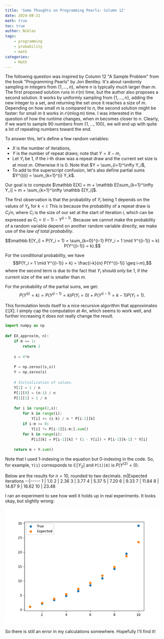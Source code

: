 ```yaml
---
title: 'Some Thoughts on Programming Pearls: Column 12'
date: 2024-08-21
math: true
toc: true
author: Niklas
tags:
    - programming
    - probability
    - math
categories:
    - Math
---
```


The following question was inspired by Column 12 "A Sample Problem" from the book "Programming Pearls" by Jon Bentley. It's about randomly sampling $m$ integers from $\{1,\dots,n\}$, where $n$ is typically much larger than $m$. The first proposed solution runs in $\mathcal O(n)$ time, but the author also proposes a second solution. It works by uniformly sampling from $\{1,\dots,n\}$, adding the new integer to a set, and returning the set once it reaches a size of $m$.
Depending on how small $m$ is compared to $n$, the second solution might be faster: for small $m$ it works in $\mathcal O(m \log m)$ time. I was interested in the question of how the runtime changes, when $m$ becomes closer to $n$. Clearly, if we want to sample $90$ numbers from $\{1,\dots,100\}$, we will end up with quite a lot of repeating numbers toward the end.

To answer this, let's define a few random variables:
* $X$ is the number of iterations,
* $Y$ is the number of repeat draws; note that $Y = X - m$,
* Let $Y_i$ be $1$, if the $i$-th draw was a repeat draw and the current set size is at most $m$. Otherwise it is $0$. Note that $Y = \sum_{i=1}^\infty Y_i$,
* To add to the superscript confusion, let's also define partial sums $Y^{(i)} = \sum_{k=1}^{i} Y_k$.

Our goal is to compute $\mathbb E[X] = m + \mathbb E[\sum_{k=1}^\infty Y_i] = m + \sum_{k=1}^\infty \mathbb E[Y_i]$.

The first observation is that the probability of $Y_i$ being $1$ depends on the values of $Y_k$ for $k < i$: This is because the probability of a repeat draw is $C_i/n$, where $C_i$ is the size of our set at the start of iteration $i$, which can be expressed as $C_i = (i-1)-Y^{(i-1)}$. Because we cannot make the probability of a random variable depend on another random variable directly, we make use of the *law of total probability*.

$$\mathbb E[Y_i] = P(Y_i = 1) = \sum_{k=0}^{i-1} P(Y_i = 1 \mid Y^{(i-1)} = k) P(Y^{(i-1)} = k).$$

For the conditional probability, we have
$$P(Y_i = 1 \mid Y^{(i-1)} = k) = \frac{i-k}{n} P(Y^{(i-1)} \geq i-m),$$
where the second term is due to the fact that $Y_i$ should only be $1$, if the current size of the set is smaller than $m$.

For the probability of the partial sums, we get:
$$P(Y^{(i)} = k) = P(Y^{(i-1)} = k) P(Y_i = 0) + P(Y^{(i-1)} = k-1) P(Y_i = 1).$$

This formulation lends itself to a nice recursive algorithm that approximates $\mathbb E[X]$. I simply cap the computation at $4n$, which seems to work well, and further increasing it does not really change the result.

```python
import numpy as np

def EX_approx(m, n):
    if m == 1:
        return 1

    s = 4*n
    
    P = np.zeros((s,s))
    Y = np.zeros(s)

    # Initialization of values.
    Y[1] = 1 / n
    P[1][0] = (n-1) / n
    P[1][1] = 1 / n

    for i in range(2,s):
        for k in range(i):
            Y[i] += (i-k) / n * P[i-1][k]
        if i-m >= 0:
            Y[i] *= P[i-1][i-m:].sum()
        for k in range(i):
            P[i][k] = P[i-1][k] * (1 - Y[i]) + P[i-1][k-1] * Y[i]
    
    return m + Y.sum()
```

Note that I used 1-indexing in the equation but 0-indexing in the code. So, for example, `Y[1]` corresponds to $\mathbb E[Y_2]$ and `P[1][0]` is $P(Y^{(2)} = 0)$.

Below are the results for $n = 10$, rounded to two decimals.
$m$|Expected iterations
--|-----
1 | 1.0
2 | 2.36
3 | 3.77
4 | 5.37
5 | 7.20
6 | 9.33
7 | 11.84
8 | 14.87
9 | 18.62
10 | 23.48

I ran an experiment to see how well it holds up in real experiments. It looks okay, but slightly wrong:

![](plot.png)

So there is still an error in my calculations somewhere. Hopefully I'll find it!